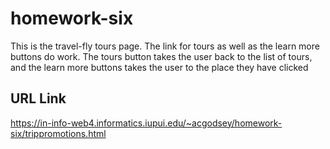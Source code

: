 # homework-six

This is the travel-fly tours page. The link for tours as well as the learn more buttons do work. The tours button takes the user back to the list of tours, and the learn more buttons takes the user to the place they have clicked

## URL Link

https://in-info-web4.informatics.iupui.edu/~acgodsey/homework-six/trippromotions.html

